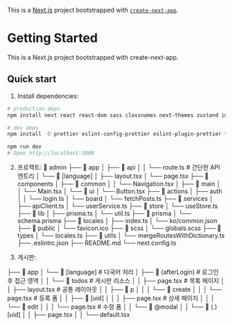 This is a [Next.js](https://nextjs.org) project bootstrapped with [`create-next-app`](https://nextjs.org/docs/app/api-reference/cli/create-next-app).


# Getting Started

This is a Next.js project bootstrapped with create-next-app.

## Quick start

1. Install dependencies:
```bash
# production deps
npm install next react react-dom sass classnames next-themes zustand immer sonner zod react-hook-form @hookform/resolvers react-countdown react-textarea-autosize react-quill dayjs @tanstack/react-query @tanstack/react-query-devtools react-date-range date-fns react-datepicker next-auth@beta @prisma/client ua-parser-js chartjs-plugin-datalabels mathjs node-fetch uuid nodemailer jsonwebtoken

# dev deps
npm install -D prettier eslint-config-prettier eslint-plugin-prettier typescript-plugin-css-modules @types/negotiator @types/bcryptjs @types/jsonwebtoken @types/uuid @types/nodemailer @types/ua-parser-js @tanstack/eslint-plugin-query prisma

npm run dev
# Open http://localhost:3000
```


2. 프로젝트:
📁 admin
├── 📁 app
│   ├── 📁 api
│   │   └── route.ts                # 간단한 API 엔트리
│   └── 📁 [language]
│       ├── layout.tsx
│       └── page.tsx
├── 📁 components
│   ├── 📁 common
│   │   └── Navigation.tsx
│   ├── 📁 main
│   │   └── Main.tsx
│   └── 📁 ui
│       └── Button.tsx
├── 📁 actions
│   ├── auth
│   │   └── login.ts
│   └── board
│       └── fetchPosts.ts
├── 📁 services
│   ├── apiClient.ts
│   └── userService.ts
├── 📁 store
│   └── useStore.ts
├── 📁 lib
│   ├── prisma.ts
│   └── util.ts
├── 📁 prisma
│   └── schema.prisma
├── 📁 locales
│   ├── index.ts
│   └── ko/common.json
├── 📁 public
│   └── favicon.ico
├── 📁 scss
│   └── globals.scss
├── 📁 types
│   └── locales.ts
├── 📁 utils
│   └── mergeRoutesWithDictionary.ts
├── .eslintrc.json
├── README.md
└── next.config.ts




3. 게시판:

├── 📁 app
│   └── 📁 [language]                 # 다국어 처리
│       ├── 📁 (afterLogin)           # 로그인 후 접근 영역
│       │   └── 📁 todos              # 게시판 리소스
│       │       ├── page.tsx         # 목록 페이지
│       │       ├── layout.tsx       # 공통 레이아웃
│       │       ├── 📁 p
│       │       │   └── 📁 create
│       │       │       └── page.tsx # 등록 폼
│       │       ├── 📁 [uid]
│       │       │   ├── page.tsx      # 상세 페이지
│       │       │   └── 📁 edit
│       │       │       └── page.tsx  # 수정 폼
│       │       └── 📁 @modal
│       │           └── 📁 (.)[uid]
│       │               ├── page.tsx
│       │               └── default.tsx